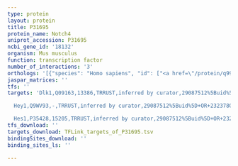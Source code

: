 ```yaml
---
type: protein
layout: protein
title: P31695
protein_name: Notch4
uniprot_accession: P31695
ncbi_gene_id: '18132'
organism: Mus musculus
function: transcription factor
number_of_interactions: '3'
orthologs: '[{"species": "Homo sapiens", "id": ["<a href=\"/protein/q99466\">Q99466</a>"]}, {"species": "Rattus norvegicus", "id": ["Q6MG89"]}, {"species": "Caenorhabditis elegans", "id": ["<a href=\"/protein/p14585\">P14585</a>"]}]'
jaspar_matrices: ''
tfs: ''
targets: 'Dlk1,Q09163,13386,TRRUST,inferred by curator,29087512%5Buid%5D+OR+23237809%5Buid%5D,Yes

  Hey1,Q9WV93,-,TRRUST,inferred by curator,29087512%5Buid%5D+OR+23237809%5Buid%5D,Yes

  Hes1,P35428,15205,TRRUST,inferred by curator,29087512%5Buid%5D+OR+23237809%5Buid%5D,Yes'
tfs_download: ''
targets_download: TFLink_targets_of_P31695.tsv
bindingSites_download: ''
binding_sites_ls: ''

---
```

